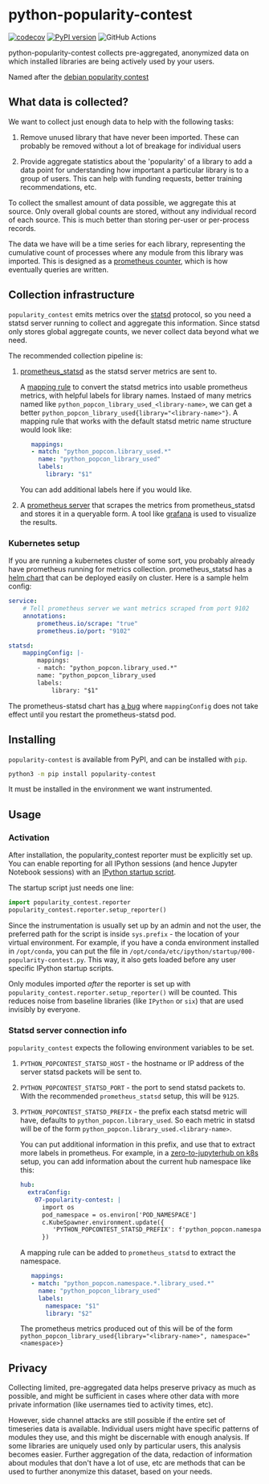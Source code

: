 # python-popularity-contest

[![codecov](https://codecov.io/gh/yuvipanda/python-popularity-contest/branch/main/graph/badge.svg?token=QD438CBG0S)](https://codecov.io/gh/yuvipanda/python-popularity-contest)
[![PyPI version](https://badge.fury.io/py/popularity-contest.svg)](https://badge.fury.io/py/popularity-contest)
![GitHub Actions](https://github.com/yuvipanda/python-popularity-contest/actions/workflows/lint-and-test.yaml/badge.svg)

python-popularity-contest collects pre-aggregated, anonymized data
on which installed libraries are being actively used by your users.

Named after the [debian popularity contest](https://popcon.debian.org/)

## What data is collected?

We want to collect just enough data to help with the following tasks:

1. Remove unused library that have never been imported. These can
   probably be removed without a lot of breakage for individual
   users

2. Provide aggregate statistics about the 'popularity' of a library
   to add a data point for understanding how important a particular library is
   to a group of users. This can help with funding requests, better
   training recommendations, etc.

To collect the smallest amount of data possible, we aggregate this at
source. Only overall global counts are stored, without any individual
record of each source. This is much better than storing per-user or
per-process records.

The data we have will be a time series for each library, representing the
cumulative count of processes where any module from this library was imported.
This is designed as a [prometheus
counter](https://prometheus.io/docs/concepts/metric_types/#counter), which is
how eventually queries are written.

## Collection infrastructure

`popularity_contest` emits metrics over the [statsd](https://github.com/statsd/statsd)
protocol, so you need a statsd server running to collect and aggregate
this information. Since statsd only stores global aggregate counts, we
never collect data beyond what we need.

The recommended collection pipeline is:

1. [prometheus_statsd](https://github.com/prometheus/statsd_exporter) as
   the statsd server metrics are sent to.

   A [mapping rule](https://github.com/prometheus/statsd_exporter#glob-matching)
   to convert the statsd metrics into usable prometheus metrics, with
   helpful labels for library names. Instaed of many metrics named like
   `python_popcon_library_used_<library-name>`, we can get a better
   `python_popcon_library_used{library="<library-name>"}`. A mapping
   rule that works with the default statsd metric name structure would
   look like:

   ```yaml
      mappings:
      - match: "python_popcon.library_used.*"
        name: "python_popcon_library_used"
        labels:
          library: "$1"
   ```

   You can add additional labels here if you would like.

3. A [prometheus server](https://prometheus.io/) that scrapes the metrics
   from prometheus_statsd and stores it in a queryable form. A tool like
   [grafana](https://grafana.com/) is used to visualize the results.

### Kubernetes setup

If you are running a kubernetes cluster of some sort, you probably already
have prometheus running for metrics collection. prometheus_statsd has
a [helm chart](https://github.com/prometheus-community/helm-charts/tree/main/charts/prometheus-statsd-exporter)
that can be deployed easily on cluster. Here is a sample helm config:

```yaml
service:
    # Tell prometheus server we want metrics scraped from port 9102
    annotations:
        prometheus.io/scrape: "true"
        prometheus.io/port: "9102"

statsd:
    mappingConfig: |-
        mappings:
        - match: "python_popcon.library_used.*"
        name: "python_popcon_library_used
        labels:
            library: "$1"
```

The prometheus-statsd chart has [a bug](https://github.com/prometheus-community/helm-charts/issues/1153)
where `mappingConfig` does not take effect until you restart the prometheus-statsd
pod.

## Installing

`popularity-contest` is available from PyPI, and can be installed
with `pip`.

```bash
python3 -m pip install popularity-contest
```

It must be installed in the environment we want instrumented.

## Usage

### Activation

After installation, the popularity_contest reporter must be explicitly
set up. You can enable reporting for all IPython sessions (and hence Jupyter
Notebook sessions) with an [IPython startup
script](https://switowski.com/blog/ipython-startup-files).

The startup script just needs one line:

```python
import popularity_contest.reporter
popularity_contest.reporter.setup_reporter()
```

Since the instrumentation is usually set up by an admin and not
the user, the preferred path for the script is inside `sys.prefix` - the
location of your virtual environment. For example, if you have a
conda environment installed in `/opt/conda`, you can put the file in
`/opt/conda/etc/ipython/startup/000-popularity-contest.py`. This
way, it also gets loaded before any user specific IPython startup
scripts.

Only modules imported *after* the reporter is set up with
`popularity_contest.reporter.setup_reporter()` will be counted.  This reduces
noise from baseline libraries (like `IPython` or `six`) that are used invisibly
by everyone.

### Statsd server connection info

`popularity_contest` expects the following environment variables
to be set.

1. `PYTHON_POPCONTEST_STATSD_HOST` - the hostname or IP address of
   the server statsd packets will be sent to.
2. `PYTHON_POPCONTEST_STATSD_PORT` - the port to send statsd packets
   to. With the recommended `prometheus_statsd` setup, this will be
   `9125`.
3. `PYTHON_POPCONTEST_STATSD_PREFIX` - the prefix each statsd metric
   will have, defaults to `python_popcon.library_used`. So
   each metric in statsd will be of the form
   `python_popcon.library_used.<library-name>`.

   You can put additional information in this prefix, and use that
   to extract more labels in prometheus. For example, in a
   [zero-to-jupyterhub on k8s](https://z2jh.jupyter.org) setup,
   you can add information about the current hub namespace like this:

   ```yaml
   hub:
     extraConfig:
       07-popularity-contest: |
         import os
         pod_namespace = os.environ['POD_NAMESPACE']
         c.KubeSpawner.environment.update({
            'PYTHON_POPCONTEST_STATSD_PREFIX': f'python_popcon.namespace.{pod_namespace}.library_used'
         })
   ```

   A mapping rule can be added to `prometheus_statsd` to extract the namespace.

   ```yaml
      mappings:
      - match: "python_popcon.namespace.*.library_used.*"
        name: "python_popcon_library_used"
        labels:
          namespace: "$1"
          library: "$2"
   ```

   The prometheus metrics produced out of this will be of the form
   `python_popcon_library_used{library="<library-name>", namespace="<namespace>}`

## Privacy

Collecting limited, pre-aggregated data helps preserve privacy as much as
possible, and might be sufficient in cases where other data with more
private information (like usernames tied to activity times, etc).

However, side channel attacks are still possible if the entire
set of timeseries data is available. Individual users might have specific
patterns of modules they use, and this might be discernable with enough
analysis. If some libraries are uniquely used only by particular users,
this analysis becomes easier. Further aggregation of the data, redaction
of information about modules that don't have a lot of use, etc are methods
that can be used to further anonymize this dataset, based on your needs.

